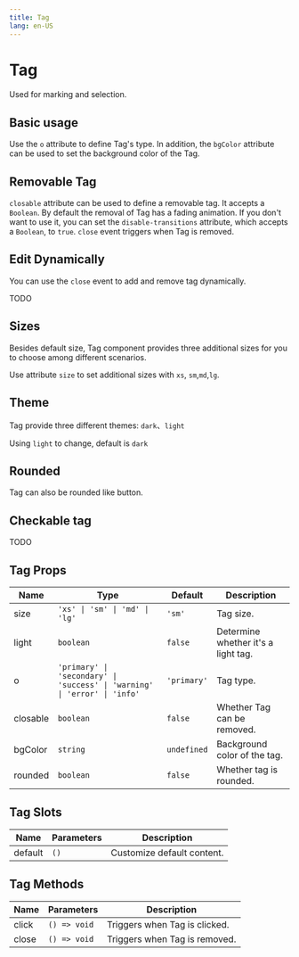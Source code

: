 ```yaml
---
title: Tag
lang: en-US
---
```


# Tag

Used for marking and selection.

## Basic usage

Use the `o` attribute to define Tag's type. In addition, the `bgColor` attribute can be used to set the background color of the Tag.

<demo src="../example/tag/basic.vue"></demo>


## Removable Tag

`closable` attribute can be used to define a removable tag. It accepts a `Boolean`. By default the removal of Tag has a fading animation. If you don't want to use it, you can set the `disable-transitions` attribute, which accepts a `Boolean`, to `true`. `close` event triggers when Tag is removed.

<demo src="../example/tag/closable.vue"></demo>

## Edit Dynamically

You can use the `close` event to add and remove tag dynamically.

TODO

## Sizes

Besides default size, Tag component provides three additional sizes for you to choose among different scenarios.


Use attribute `size` to set additional sizes with `xs`, `sm`,`md`,`lg`.

<demo src="../example/tag/size.vue"></demo>

## Theme

Tag provide three different themes: `dark`、`light`

Using `light` to change, default is `dark`

<demo src="../example/tag/light.vue"></demo>

## Rounded

Tag can also be rounded like button.

<demo src="../example/tag/rounded.vue"></demo>

## Checkable tag

TODO

## Tag Props

| Name | Type | Default | Description |
| --- | --- | --- | --- |
| size | `'xs' \| 'sm' \| 'md' \| 'lg'` | `'sm'` | Tag size.  |
| light | `boolean` | `false` |  Determine whether it's a light tag.  |
| o | `'primary' \| 'secondary' \| 'success' \| 'warning' \| 'error' \| 'info'` | `'primary'` | Tag type. |
| closable | `boolean` | `false` | Whether Tag can be removed. |
| bgColor | `string` | `undefined` | Background color of the tag. |
| rounded | `boolean` | `false`  | Whether tag is rounded. |


## Tag Slots

| Name | Parameters | Description | 
| --- | --- | --- |
| default | `()` | Customize default content. |

## Tag Methods

| Name | Parameters | Description | 
| --- | --- | --- |
| click | `() => void` | Triggers when Tag is clicked. |
| close | `() => void` | Triggers when Tag is removed. |


